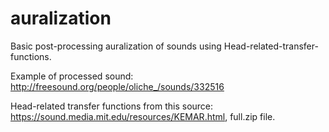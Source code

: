 # auralization
Basic post-processing auralization of sounds using Head-related-transfer-functions.

Example of processed sound:
http://freesound.org/people/oliche_/sounds/332516

Head-related transfer functions from this source:
https://sound.media.mit.edu/resources/KEMAR.html, full.zip file.
 
